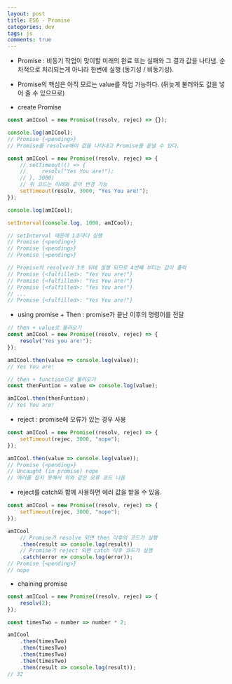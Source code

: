 ```yaml
---  
layout: post
title: ES6 - Promise
categories: dev
tags: js
comments: true
---
```


- Promise : 비동기 작업이 맞이할 미래의 완료 또는 실패와 그 결과 값을 나타냄. 순차적으로 처리되는게 아니라 한번에 실행 (동기성 / 비동기성). 

- Promise의 핵심은 아직 모르는 value를 작업 가능하다. (뒤늦게 불러와도 값을 넣어 줄 수 있으므로)

- create Promise

```js
const amICool = new Promise((resolv, rejec) => {});

console.log(amICool);
// Promise {<pending>}
// Promise를 resolve해야 값을 나타내고 Promise를 끝낼 수 있다.
```

```js
const amICool = new Promise((resolv, rejec) => {
    // setTimeout(() => {
    //     resolv("Yes You are!");
    // }, 3000)
    // 위 코드는 아래와 같이 변경 가능
    setTimeout(resolv, 3000, "Yes You are!");
});

console.log(amICool);

setInterval(console.log, 1000, amICool);

// setInterval 때문에 1초마다 실행
// Promise {<pending>} 
// Promise {<pending>}
// Promise {<pending>}

// Promise의 resolve가 3초 뒤에 실행 되므로 4번째 부터는 값이 출력
// Promise {<fulfilled>: "Yes You are!"}
// Promise {<fulfilled>: "Yes You are!"}
// Promise {<fulfilled>: "Yes You are!"}
// ...
// Promise {<fulfilled>: "Yes You are!"}
```

- using promise + Then : promise가 끝난 이후의 명령어를 전달

```js
// then + value로 불러오기
const amICool = new Promise((resolv, rejec) => {
    resolv("Yes you are!");
});

amICool.then(value => console.log(value));
// Yes You are!

// then + function으로 불러오기
const thenFuntion = value => console.log(value);

amICool.then(thenFuntion);
// Yes You are!
```

- reject : promise에 오류가 있는 경우 사용

```js
const amICool = new Promise((resolv, rejec) => {
    setTimeout(rejec, 3000, "nope");
});

amICool.then(value => console.log(value));
// Promise {<pending>}
// Uncaught (in promise) nope
// 에러를 잡지 못해서 위와 같은 오류 코드 나옴
```

- reject를 catch와 함께 사용하면 에러 값을 받을 수 있음.

```js
const amICool = new Promise((resolv, rejec) => {
    setTimeout(rejec, 3000, "nope");
});

amICool
    // Promise가 resolve 되면 then 이후의 코드가 실행
    .then(result => console.log(result))
    // Promise가 reject 되면 catch 이후 코드가 실행
    .catch(error => console.log(error));
// Promise {<pending>}
// nope
```

- chaining promise

```js
const amICool = new Promise((resolv, rejec) => {
    resolv(2);
});

const timesTwo = number => number * 2;

amICool
    .then(timesTwo)
    .then(timesTwo)
    .then(timesTwo)
    .then(timesTwo)
    .then(result => console.log(result));
// 32
```